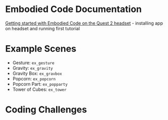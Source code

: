 # Embodied Code Documentation


[Getting started with Embodied Code on the Quest 2 headset](./getting_started.md) - installing app on headset and running first tutorial

# Example Scenes

- Gesture: `ex_gesture`
- Gravity: `ex_gravity`
- Gravity Box: `ex_gravbox`
- Popcorn: `ex_popcorn`
- Popcorn Part: `ex_popparty`
- Tower of Cubes: `ex_tower`

# Coding Challenges
